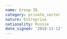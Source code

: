 ```yaml
---
name: Group-IB
category: private_sector
nature: Entreprise
nationality: Russie
date_signed: '2018-11-12'
---
```

    